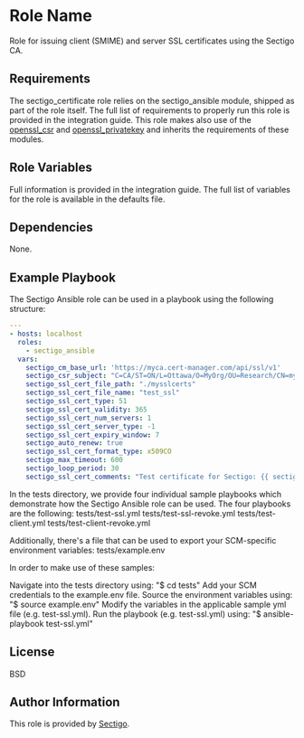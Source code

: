 Role Name
=========

Role for issuing client (SMIME) and server SSL certificates using the Sectigo CA. 

Requirements
------------

The sectigo_certificate role relies on the sectigo_ansible module, shipped as part of the role itself.
The full list of requirements to properly run this role is provided in the integration guide.
This role makes also use of the [openssl_csr](https://docs.ansible.com/ansible/latest/modules/openssl_csr_module.html) and [openssl_privatekey](https://docs.ansible.com/ansible/latest/modules/openssl_privatekey_module.html) and inherits the requirements of these modules.

Role Variables
--------------

Full information is provided in the integration guide.
The full list of variables for the role is available in the defaults file.

Dependencies
------------

None.

Example Playbook
----------------

The Sectigo Ansible role can be used in a playbook using the following structure:

```yaml
---
- hosts: localhost
  roles:
    - sectigo_ansible
  vars:
    sectigo_cm_base_url: 'https://myca.cert-manager.com/api/ssl/v1'
    sectigo_csr_subject: "C=CA/ST=ON/L=Ottawa/O=MyOrg/OU=Research/CN=myorg.com/emailAddress=example@myorg.com"
    sectigo_ssl_cert_file_path: "./mysslcerts"
    sectigo_ssl_cert_file_name: "test_ssl"
    sectigo_ssl_cert_type: 51
    sectigo_ssl_cert_validity: 365
    sectigo_ssl_cert_num_servers: 1
    sectigo_ssl_cert_server_type: -1
    sectigo_ssl_cert_expiry_window: 7
    sectigo_auto_renew: true
    sectigo_ssl_cert_format_type: x509CO
    sectigo_max_timeout: 600
    sectigo_loop_period: 30
    sectigo_ssl_cert_comments: "Test certificate for Sectigo: {{ sectigo_ssl_cert_file_name }}"

```

In the tests directory, we provide four individual sample playbooks which demonstrate how the Sectigo Ansible role can be used. The four playbooks are the following:
tests/test-ssl.yml
tests/test-ssl-revoke.yml
tests/test-client.yml
tests/test-client-revoke.yml

Additionally, there's a file that can be used to export your SCM-specific environment variables:
tests/example.env

In order to make use of these samples:

Navigate into the tests directory using: "$ cd tests"
Add your SCM credentials to the example.env file.
Source the environment variables using: "$ source example.env"
Modify the variables in the applicable sample yml file (e.g. test-ssl.yml).
Run the playbook (e.g. test-ssl.yml) using: "$ ansible-playbook test-ssl.yml"

License
-------

BSD

Author Information
------------------

This role is provided by [Sectigo](https://sectigo.com/).
